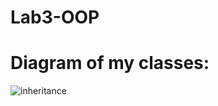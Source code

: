 # Lab3-OOP
# Diagram of my classes:
![inheritance](https://user-images.githubusercontent.com/113240251/193760638-56de6146-197c-47d1-9391-7203a14eb749.png)
